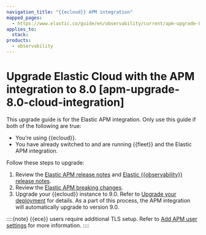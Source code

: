 ```yaml
---
navigation_title: "{{ecloud}} APM integration"
mapped_pages:
  - https://www.elastic.co/guide/en/observability/current/apm-upgrade-8.0-cloud-integration.html
applies_to:
  stack:
products:
  - observability
---
```


# Upgrade Elastic Cloud with the APM integration to 8.0 [apm-upgrade-8.0-cloud-integration]

This upgrade guide is for the Elastic APM integration. Only use this guide if both of the following are true:

* You’re using {{ecloud}}.
* You have already switched to and are running {{fleet}} and the Elastic APM integration.

Follow these steps to upgrade:

1. Review the [Elastic APM release notes](apm-server://release-notes/index.md) and [Elastic {{observability}} release notes](/release-notes/elastic-observability/index.md).
2. Review the [Elastic APM breaking changes](apm-server://release-notes/breaking-changes.md).
3. Upgrade your {{ecloud}} instance to 9.0. Refer to [Upgrade your deployment](/deploy-manage/upgrade/deployment-or-cluster.md) for details. As a part of this process, the APM integration will automatically upgrade to version 9.0.

::::{note}
{{ece}} users require additional TLS setup. Refer to [Add APM user settings](/solutions/observability/apm/configure-apm-server.md) for more information.
::::

